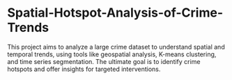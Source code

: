 # Spatial-Hotspot-Analysis-of-Crime-Trends
This project aims to analyze a large crime dataset to understand spatial and temporal trends, using tools like geospatial analysis, K-means clustering, and time series segmentation. The ultimate goal is to identify crime hotspots and offer insights for targeted interventions.

